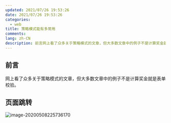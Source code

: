 ```yaml
---
updated: 2021/07/26 19:53:26
date: 2021/07/26 19:53:26
categories: 
  - web
title: 策略模式能有多常用
comments: 
lang: zh-CN
description: 前言网上看了众多关于策略模式的文章，但大多数文章中的例子不是计算奖金就是表单校验。页面跳转
---
```


## 前言

网上看了众多关于策略模式的文章，但大多数文章中的例子不是计算奖金就是表单校验。

## 页面跳转

![image-20200508225736170](https://static.jindll.com/notes/image-20200508225736170.png)


